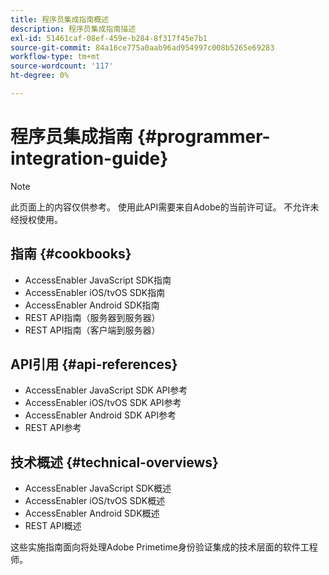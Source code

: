 ```yaml
---
title: 程序员集成指南概述
description: 程序员集成指南描述
exl-id: 51461caf-08ef-459e-b284-8f317f45e7b1
source-git-commit: 84a16ce775a0aab96ad954997c008b5265e69283
workflow-type: tm+mt
source-wordcount: '117'
ht-degree: 0%

---
```


# 程序员集成指南 {#programmer-integration-guide}


>[!NOTE]
>
>此页面上的内容仅供参考。 使用此API需要来自Adobe的当前许可证。 不允许未经授权使用。
>

## 指南 {#cookbooks}

* AccessEnabler JavaScript SDK指南
* AccessEnabler iOS/tvOS SDK指南
* AccessEnabler Android SDK指南
* REST API指南（服务器到服务器）
* REST API指南（客户端到服务器）

## API引用 {#api-references}

* AccessEnabler JavaScript SDK API参考
* AccessEnabler iOS/tvOS SDK API参考
* AccessEnabler Android SDK API参考
* REST API参考

## 技术概述 {#technical-overviews}

* AccessEnabler JavaScript SDK概述
* AccessEnabler iOS/tvOS SDK概述
* AccessEnabler Android SDK概述
* REST API概述

这些实施指南面向将处理Adobe Primetime身份验证集成的技术层面的软件工程师。

<!--

>[!MORELIKETHIS]
>
>* Entitlement Flow
>* Programmer Use Cases
>* Error Reporting
>* Identifying Protected Resources
>* Temp Pass
>* Integrating the Media Token Verifier
>* User Metadata
>* Tracking Data in Adobe Primetime authentication
-->
